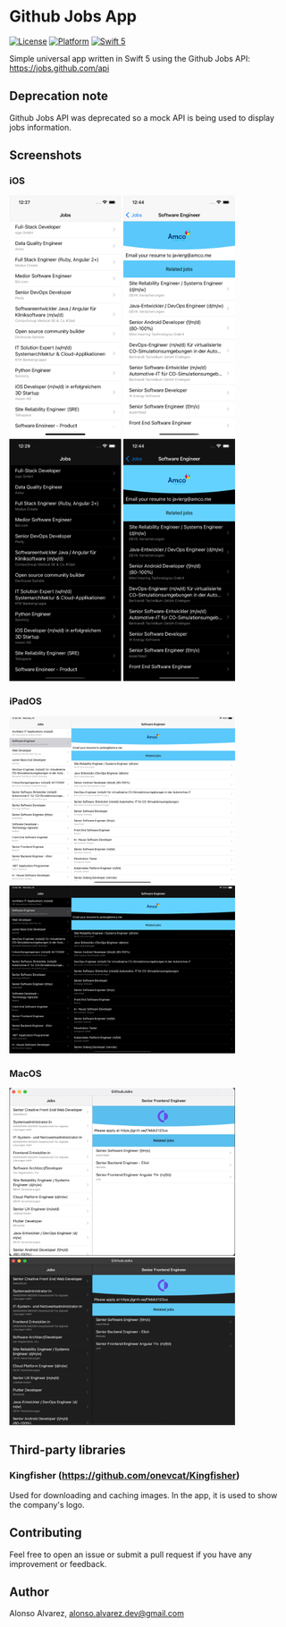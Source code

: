 # Github Jobs App

[![License](https://img.shields.io/cocoapods/l/DLAutoSlidePageViewController.svg?style=flat)]()
[![Platform](https://img.shields.io/cocoapods/p/DLAutoSlidePageViewController.svg?style=flat)]()
[![Swift 5](https://img.shields.io/badge/Swift-5-orange.svg?style=flat)](https://developer.apple.com/swift/)

Simple universal app written in Swift 5 using the Github Jobs API: https://jobs.github.com/api

## Deprecation note

Github Jobs API was deprecated so a mock API is being used to display jobs information.

## Screenshots

### iOS

<img src="Screenshots/Home.png" width=200 height=433> <img src="Screenshots/Detail.png" width=200 height=433>
<img src="Screenshots/Home_Dark.png" width=200 height=433> <img src="Screenshots/Detail_Dark.png" width=200 height=433>

### iPadOS

<img src="Screenshots/iPadOS.png" width=404 height=300> <img src="Screenshots/iPadOS_Dark.png" width=404 height=300>

### MacOS

<img src="Screenshots/MacOS.png" width=404 height=300> <img src="Screenshots/MacOS_Dark.png" width=404 height=300>

## Third-party libraries

### Kingfisher (https://github.com/onevcat/Kingfisher)
Used for downloading and caching images. In the app, it is used to show the company's logo.

## Contributing

Feel free to open an issue or submit a pull request if you have any improvement or feedback.

## Author

Alonso Alvarez, alonso.alvarez.dev@gmail.com
